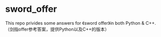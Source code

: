 # sword_offer
This repo privides some answers for 《sword offer》in both Python &amp; C++. （剑指offer参考答案，提供Python以及C++的版本）
